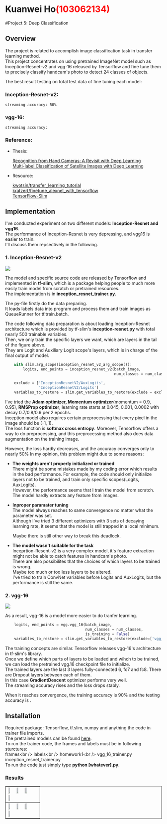 # Kuanwei Ho<span style="color:red">(103062134)</span>

#Project 5: Deep Classification

## Overview
The project is related to accomplish image classification task in transfer learning method.<br /> 
This project concentrates on using pretrained ImageNet model such as Inception-Resnet-v2 and vgg-16 released by Tensorflow and fine tune them to precisely classify handcam's photo to detect 24 classes of objects.

The best result testing on total test data of fine tuning each model:
### Inception-Resnet-v2: 
	streaming accuracy: 50%
### vgg-16:
	streaming accuracy: 

### Reference:
- Thesis:

	[Recognition from Hand Cameras: A Revisit with Deep Learning](https://arxiv.org/abs/1512.01881)<br />
	[Multi-label Classification of Satellite Images with Deep Learning](http://cs231n.stanford.edu/reports/2017/pdfs/908.pdf)
- Resource:

	[kwotsin/transfer_learning_tutorial](https://github.com/kwotsin/transfer_learning_tutorial)<br />
	[kratzert/finetune_alexnet_with_tensorflow](https://github.com/kratzert/finetune_alexnet_with_tensorflow)<br />
	[TensorFlow-Slim](https://github.com/tensorflow/tensorflow/tree/master/tensorflow/contrib/slim)<br />

## Implementation

I've conducted experiment on two different models: **Inception-Resnet and vgg16**.<br />
The performance of Inception-Resnet is very depressing, and vgg16 is easier to train.<br />
I'll discuss them repsectively in the following.<br />


### 1. Inception-Resnet-v2

![](https://i2.kknews.cc/SIG=e19v49/q4q0006048n3505os81.jpg)

The model and specific source code are released by Tensorflow and implemented in **tf-slim**, which is a package helping people to much more easily train model from scratch or pretrained resources.<br />
The implementation is in **inception_resnet_trainer.py**.

The py-file firstly do the data preparing.<br />
It loads labels data into program and process them and train images as QueueRunner for tf.train.batch.<br />

The code following data preparation is about loading Inception-Resnet architecture which is provided by tf-slim's **inception-resnet.py** with total nearly 500 trainable variables.<br />
Then, we only train the specific layers we want, which are layers in the tail of the figure above. <br />
They are Logit and Auxiliary Logit scope's layers, which is in charge of the final output of model. <br />
 
```Python
    with slim.arg_scope(inception_resnet_v2_arg_scope()):
        logits, end_points = inception_resnet_v2(batch_image, 
                                                 num_classes = num_classes)
	
    exclude = ['InceptionResnetV2/AuxLogits',
               'InceptionResnetV2/Logits']
    variables_to_restore = slim.get_variables_to_restore(exclude = exclude)
```

I've tried the **Adam optimizer, Momentum optimizer**(momentum = 0.9, 0.95), **RMSProp optimizer**, learning rate starts at 0.045, 0.001, 0.0002 with decay 0.7/0.8/0.9 per 2 epochs.<br />
Inception model also requires certain preprocessing that every pixel in the image should be (-1, 1).<br />
The loss function is **softmax cross entropy**.
Moreover, Tensorflow offers a way to do preprocessing, and this preprocessing method also does data augmentation on the training image. <br />

However, the loss hardly decreases, and the accuracy converges only to nearly 50%
In my opinion, this problem might due to some reasons:<br />
+ **The weights aren't properly initialized or trained<br />**
	There might be some mistakes made by my coding error which results in the bad performance.
	For example, the code should only initialize layers not to be trained, and train only specific scopes(Logits, AuxLogits).<br />
	However, the performance seems that I train the model from scratch.<br />
	The model hardly extracts any feature from images.<br />
	
+ **Inproper paramater tuning<br />**
	The model always reaches to same convergence no matter what the parameter was set.<br />
	Although I've tried 3 different optimizers with 3 sets of decaying learning rate, it seems that the model is still trapped in a local minimum.

	Maybe there is still other way to break this deadlock.<br />
+ **The model wasn't suitable for the task<br />**
	Inceprtion-Resent-v2 is a very complex model, it's feature extraction might not be able to catch features in handcam's photo.<br />
	There are also possibilites that the choices of which layers to be trained is wrong. <br />
	Maybe too much or too less layers to be altered.<br />
	I've tried to train ConvNet variables before Logits and AuxLogits, but the performance is still the same.

### 2. vgg-16

![](https://www.cs.toronto.edu/~frossard/post/vgg16/vgg16.png)

As a result, vgg-16 is a model more easier to do tranfer learning.

```Python
    logits, end_points = vgg.vgg_16(batch_image, 
                                    num_classes = num_classes,
                                    is_training = False)
    variables_to_restore = slim.get_variables_to_restore(exclude=['vgg_16/fc6', 'vgg_16/fc7', 'vgg_16/fc8'])
```

The training concepts are similar. Tensorflow releases vgg-16's architecture in tf-slim's library. <br />
Once we define which parts of layers to be loaded and wihch to be trained, we can load the pretrained vgg.16 checkpoint file to initialize. <br />
The trained layers are the last 3 layers fully-connected 6, fc7 and fc8. There are Dropout layers between each of them. <br />
In this case **GradientDescent** optimizer performs very well. <br />
The streaming accuracy rises and the loss drops stably. <br />

When it reaches convergence, the training accuracy is 90% and the testing accuracy is .


## Installation
Required package: Tensorflow, tf.slim, numpy and anything the code in trainer file imports.<br />
The pretrained models can be found [here](https://arxiv.org/abs/1512.01881).<br />
To run the trainer code, the frames and labels must be in following sturctures:<br />
frames\<br />
labels\<br />
homework1\<br />
	vgg_16_trainer.py<br />
	inception_resnet_trainer.py<br />
To run the code just simply type **python [whatever].py**.<br />

### Results

<table border=1>
<tr>
<td>
<img src="placeholder.jpg" width="24%"/>
<img src="placeholder.jpg"  width="24%"/>
<img src="placeholder.jpg" width="24%"/>
<img src="placeholder.jpg" width="24%"/>
</td>
</tr>

<tr>
<td>
<img src="placeholder.jpg" width="24%"/>
<img src="placeholder.jpg"  width="24%"/>
<img src="placeholder.jpg" width="24%"/>
<img src="placeholder.jpg" width="24%"/>
</td>
</tr>

</table>


